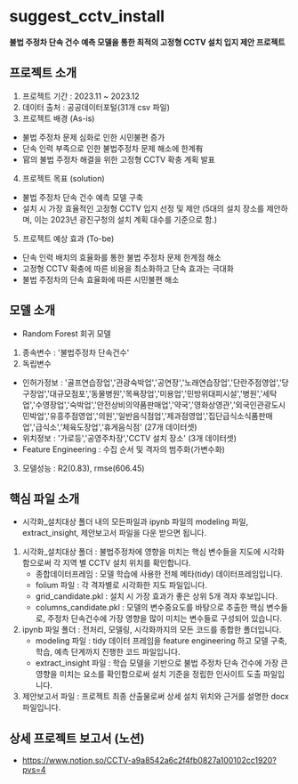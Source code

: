# suggest_cctv_install
**불법 주정차 단속 건수 예측 모델을 통한 최적의 고정형 CCTV 설치 입지 제안 프로젝트**

## 프로젝트 소개
1. 프로젝트 기간 : 2023.11 ~ 2023.12
2. 데이터 출처 : 공공데이터포털(31개 csv 파일)
3. 프로젝트 배경 (As-is)
- 불법 주정차 문제 심화로 인한 시민불편 증가
- 단속 인력 부족으로 인한 불법주정차 문제 해소에 한계有
- 官의 불법 주정차 해결을 위한 고정형 CCTV 확충 계획 발표
4. 프로젝트 목표 (solution)
- 불법 주정차 단속 건수 예측 모델 구축
- 설치 시 가장 효율적인 고정형 CCTV 입지 선정 및 제안
(5대의 설치 장소를 제안하며, 이는 2023년 광진구청의 설치 계획 대수를 기준으로 함.)
5. 프로젝트 예상 효과 (To-be)
- 단속 인력 배치의 효율화를 통한 불법 주정차 문제 한계점 해소
- 고정형 CCTV 확충에 따른 비용을 최소화하고 단속 효과는 극대화
- 불법 주정차의 단속 효율화에 따른 시민불편 해소

## 모델 소개
- Random Forest 회귀 모델
1. 종속변수 : '불법주정차 단속건수'
2. 독립변수
- 인허가정보 : '골프연습장업','관광숙박업','공연장','노래연습장업','단란주점영업','당구장업','대규모점포','동물병원','목욕장업','미용업','민방위대피시설','병원','세탁업','수영장업','숙박업','안전상비의약품판매업','약국','영화상영관','외국인관광도시민박업','유흥주점영업','의원','일반음식점업','제과점영업','집단급식소식품판매업','급식소','체육도장업','휴게음식점' (27개 데이터셋)
- 위치정보 : '가로등','공영주차장','CCTV 설치 장소' (3개 데이터셋)
- Feature Engineering : 수집 순서 및 격자의 범주화(가변수화)
3. 모델성능 : R2(0.83), rmse(606.45)

## 핵심 파일 소개
- 시각화_설치대상 폴더 내의 모든파일과 ipynb 파일의 modeling 파일, extract_insight, 제안보고서 파일을 다운 받으면 됩니다.
1. 시각화_설치대상 폴더 : 불법주정차에 영향을 미치는 핵심 변수들을 지도에 시각화함으로써 각 지역 별 CCTV 설치 위치를 확인합니다.
   - 종합데이터프레임 : 모델 학습에 사용한 전체 메타(tidy) 데이터프레임입니다.
   - folium 파일 : 각 격자별로 시각화한 지도 파일입니다.
   - grid_candidate.pkl : 설치 시 가장 효과가 좋은 상위 5개 격자 후보입니다.
   - columns_candidate.pkl : 모델의 변수중요도를 바탕으로 추출한 핵심 변수들로, 주정차 단속건수에 가장 영향을 많이 미치는 변수들로 구성되어 있습니다.
2. ipynb 파일 폴더 : 전처리, 모델링, 시각화까지의 모든 코드를 종합한 폴더입니다.
   - modeling 파일 : tidy 데이터 프레임을 feature engineering 하고 모델 구축, 학습, 예측 단계까지 진행한 코드 파일입니다.
   - extract_insight 파일 : 학습 모델을 기반으로 불법 주정차 단속 건수에 가장 큰 영향을 미치는 요소를 확인함으로써 설치 기준을 정립한 인사이트 도출 파일입니다.
3. 제안보고서 파일 : 프로젝트 최종 산출물로써 상세 설치 위치와 근거를 설명한 docx 파일입니다.

## 상세 프로젝트 보고서 (노션)
- https://www.notion.so/CCTV-a9a8542a6c2f4fb0827a100102cc1920?pvs=4 
